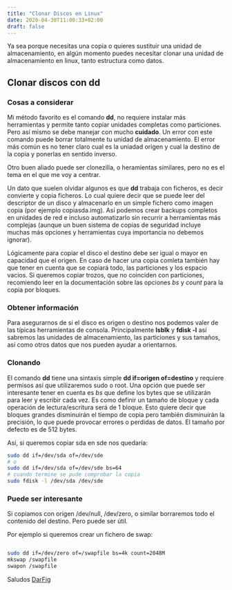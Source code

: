 ```yaml
---
title: "Clonar Discos en Linux"
date: 2020-04-30T11:00:33+02:00
draft: false
---
```


Ya sea porque necesitas una copia o quieres sustituir una unidad de almacenamiento, en algún momento puedes necesitar clonar una unidad de almacenamiento en linux, tanto estructura como datos.

<!--more-->

## Clonar discos con dd

### Cosas a considerar

Mi método favorito es el comando **dd**, no requiere instalar más herramientas y permite tanto copiar unidades completas como particiones. Pero así mismo se debe manejar con mucho **cuidado**. Un error con este comando puede borrar totalmente tu unidad de almacenamiento. El error más común es no tener claro cual es la uniadad origen y cual la destino de la copia y ponerlas en sentido inverso.

Otro buen aliado puede ser clonezilla, o heramientas similares, pero no es el tema en el que me voy a centrar.

Un dato que suelen olvidar algunos es que **dd** trabaja con ficheros, es decir convierte y copia ficheros. Lo cual quiere decir que se puede leer del descriptor de un disco y almacenarlo en un simple fichero como imagen copia (por ejemplo copiasda.img). Así podemos crear backups completos en unidades de red e incluso automatizarlo sin recurrir a herramientas más complejas (aunque un buen sistema de copias de seguridad incluye muchas más opciones y herramientas cuya importancia no debemos ignorar).

Lógicamente para copiar el disco el destino debe ser igual o mayor en capacidad que el origen. En caso de hacer una copia comleta también hay que tener en cuenta que se copiará todo, las particiones y los espacio vacios. Si queremos copiar trozos, que no coinciden con particiones, recomiendo leer en la documentación sobre las opciones *bs* y *count* para la copia por bloques.

### Obtener información

Para asegurarnos de si el disco es origen o destino nos podemos valer de las típicas herramientas de consola. Principalmente **lsblk** y **fdisk -l** así sabremos las unidades de almacenamiento, las particiones y sus tamaños, así como otros datos que nos pueden ayudar a orientarnos.

### Clonando

El comando **dd** tiene una sintaxis simple **dd if=origen of=destino** y requiere permisos así que utilizaremos sudo o root. Una opción que puede ser interesante tener en cuenta es *bs* que define los bytes que se utilizarán para leer y escribir cada vez. Es como definir un tamaño de bloque y cada operación de lectura/escritura será de 1 bloque. Esto quiere decir que bloques grandes disminuirán el tiempo de copia pero también disminuirán la precisión, lo que puede provocar errores o perdidas de datos. El tamaño por defecto es de 512 bytes.

Así, si queremos copiar sda en sde nos quedaría:

```bash
sudo dd if=/dev/sda of=/dev/sde
# o
sudo dd if=/dev/sda of=/dev/sde bs=64
# cuando termine se pude comprobar la copia
sudo fdisk -l /dev/sda /dev/sde

```


### Puede ser interesante 

Si copiamos con origen /dev/null, /dev/zero, o similar borraremos todo el contenido del destino. Pero puede ser útil.

Por ejemplo si queremos crear un fichero de swap:

```bash

sudo dd if=/dev/zero of=/swapfile bs=4k count=2048M
mkswap /swapfile
swapon /swapfile

```

Saludos
[DarFig](https://github.com/DarFig)
